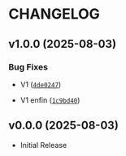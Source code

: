 # CHANGELOG

<!-- version list -->

## v1.0.0 (2025-08-03)

### Bug Fixes

- V1 ([`4de0247`](https://github.com/PyMoX-fr/GC7/commit/4de0247dfbb30c282ced05bbe336ca893f38618d))

- V1 enfin
  ([`1c9bd40`](https://github.com/PyMoX-fr/GC7/commit/1c9bd40eb1367402bf7eb2f1e4cdbeb5300a4ceb))


## v0.0.0 (2025-08-03)

- Initial Release
